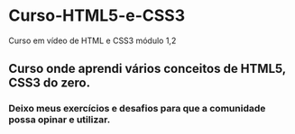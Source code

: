 # Curso-HTML5-e-CSS3
Curso em vídeo de HTML e CSS3 módulo 1,2

## Curso onde aprendi vários conceitos de HTML5, CSS3 do zero. 
### Deixo meus exercícios e desafios para que a comunidade possa opinar e utilizar.
